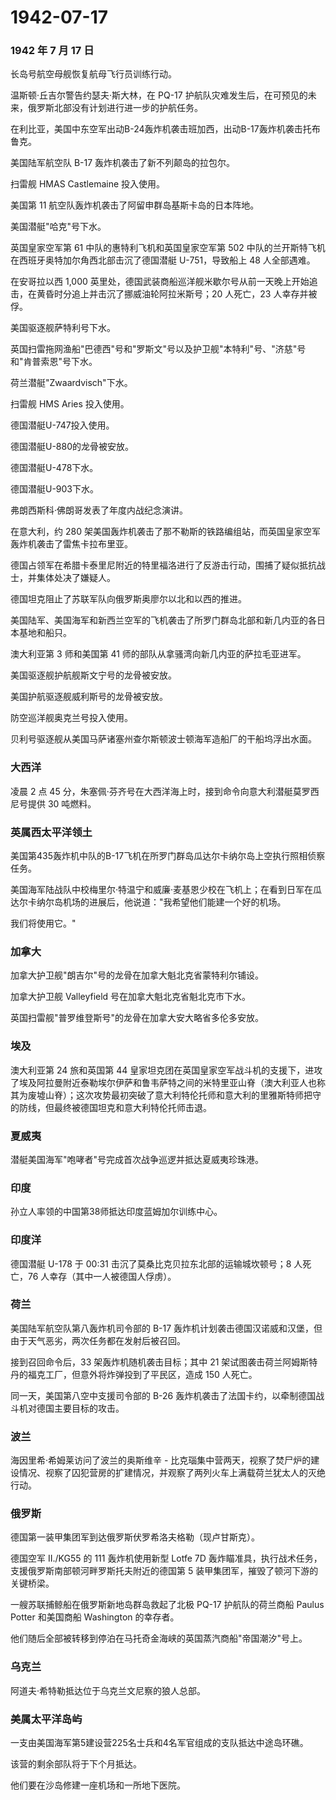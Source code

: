 # 1942-07-17

### 1942 年 7 月 17 日

长岛号航空母舰恢复航母飞行员训练行动。

温斯顿·丘吉尔警告约瑟夫·斯大林，在 PQ-17
护航队灾难发生后，在可预见的未来，俄罗斯北部没有计划进行进一步的护航任务。

在利比亚，美国中东空军出动B-24轰炸机袭击班加西，出动B-17轰炸机袭击托布鲁克。

美国陆军航空队 B-17 轰炸机袭击了新不列颠岛的拉包尔。

扫雷舰 HMAS Castlemaine 投入使用。

美国第 11 航空队轰炸机袭击了阿留申群岛基斯卡岛的日本阵地。

美国潜艇"哈克"号下水。

英国皇家空军第 61 中队的惠特利飞机和英国皇家空军第 502
中队的兰开斯特飞机在西班牙奥特加尔角西北部击沉了德国潜艇 U-751，导致船上
48 人全部遇难。

在安哥拉以西 1,000
英里处，德国武装商船巡洋舰米歇尔号从前一天晚上开始追击，在黄昏时分追上并击沉了挪威油轮阿拉米斯号；20
人死亡，23 人幸存并被俘。

美国驱逐舰萨特利号下水。

英国扫雷拖网渔船"巴德西"号和"罗斯文"号以及护卫舰"本特利"号、"济慈"号和"肯普索恩"号下水。

荷兰潜艇"Zwaardvisch"下水。

扫雷舰 HMS Aries 投入使用。

德国潜艇U-747投入使用。

德国潜艇U-880的龙骨被安放。

德国潜艇U-478下水。

德国潜艇U-903下水。

弗朗西斯科·佛朗哥发表了年度内战纪念演讲。

在意大利，约 280
架美国轰炸机袭击了那不勒斯的铁路编组站，而英国皇家空军轰炸机袭击了雷焦卡拉布里亚。

德国占领军在希腊卡泰里尼附近的特里福洛进行了反游击行动，围捕了疑似抵抗战士，并集体处决了嫌疑人。

德国坦克阻止了苏联军队向俄罗斯奥廖尔以北和以西的推进。

美国陆军、美国海军和新西兰空军的飞机袭击了所罗门群岛北部和新几内亚的各日本基地和船只。

澳大利亚第 3 师和美国第 41 师的部队从拿骚湾向新几内亚的萨拉毛亚进军。

美国驱逐舰护航舰斯文宁号的龙骨被安放。

美国护航驱逐舰威利斯号的龙骨被安放。

防空巡洋舰奥克兰号投入使用。

贝利号驱逐舰从美国马萨诸塞州查尔斯顿波士顿海军造船厂的干船坞浮出水面。

### 大西洋

凌晨 2 点 45
分，朱塞佩·芬齐号在大西洋海上时，接到命令向意大利潜艇莫罗西尼号提供 30
吨燃料。

### 英属西太平洋领土

美国第435轰炸机中队的B-17飞机在所罗门群岛瓜达尔卡纳尔岛上空执行照相侦察任务。

美国海军陆战队中校梅里尔·特温宁和威廉·麦基恩少校在飞机上；在看到日军在瓜达尔卡纳尔岛机场的进展后，他说道："我希望他们能建一个好的机场。

我们将使用它。"

### 加拿大

加拿大护卫舰"朗吉尔"号的龙骨在加拿大魁北克省蒙特利尔铺设。

加拿大护卫舰 Valleyfield 号在加拿大魁北克省魁北克市下水。

英国扫雷舰"普罗维登斯号"的龙骨在加拿大安大略省多伦多安放。

### 埃及

澳大利亚第 24 旅和英国第 44
皇家坦克团在英国皇家空军战斗机的支援下，进攻了埃及阿拉曼附近泰勒埃尔伊萨和鲁韦萨特之间的米特里亚山脊（澳大利亚人也称其为废墟山脊）；这次攻势最初突破了意大利特伦托师和意大利的里雅斯特师把守的防线，但最终被德国坦克和意大利特伦托师击退。

### 夏威夷

潜艇美国海军"咆哮者"号完成首次战争巡逻并抵达夏威夷珍珠港。

### 印度

孙立人率领的中国第38师抵达印度蓝姆加尔训练中心。

### 印度洋

德国潜艇 U-178 于 00:31 击沉了莫桑比克贝拉东北部的运输城坎顿号；8
人死亡，76 人幸存（其中一人被德国人俘虏）。

### 荷兰

美国陆军航空队第八轰炸机司令部的 B-17
轰炸机计划袭击德国汉诺威和汉堡，但由于天气恶劣，两次任务都在发射后被召回。

接到召回命令后，33 架轰炸机随机袭击目标；其中 21
架试图袭击荷兰阿姆斯特丹的福克工厂，但意外将炸弹投到了平民区，造成 150
人死亡。

同一天，美国第八空中支援司令部的 B-26
轰炸机袭击了法国卡约，以牵制德国战斗机对德国主要目标的攻击。

### 波兰

海因里希·希姆莱访问了波兰的奥斯维辛 -
比克瑙集中营两天，视察了焚尸炉的建设情况、视察了囚犯营房的扩建情况，并观察了两列火车上满载荷兰犹太人的灭绝行动。

### 俄罗斯

德国第一装甲集团军到达俄罗斯伏罗希洛夫格勒（现卢甘斯克）。

德国空军 II./KG55 的 111 轰炸机使用新型 Lotfe 7D
轰炸瞄准具，执行战术任务，支援俄罗斯南部顿河畔罗斯托夫附近的德国第 5
装甲集团军，摧毁了顿河下游的关键桥梁。

一艘苏联捕鲸船在俄罗斯新地岛群岛救起了北极 PQ-17 护航队的荷兰商船 Paulus
Potter 和美国商船 Washington 的幸存者。

他们随后全部被转移到停泊在马托奇金海峡的英国蒸汽商船"帝国潮汐"号上。

### 乌克兰

阿道夫·希特勒抵达位于乌克兰文尼察的狼人总部。

### 美属太平洋岛屿

一支由美国海军第5建设营225名士兵和4名军官组成的支队抵达中途岛环礁。

该营的剩余部队将于下个月抵达。

他们要在沙岛修建一座机场和一所地下医院。